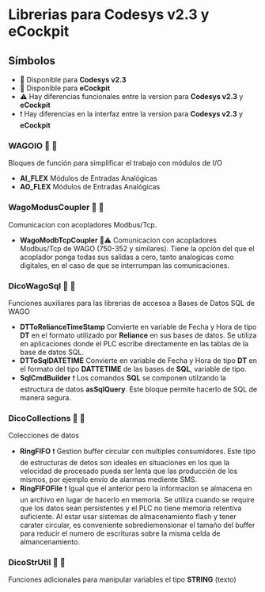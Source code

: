  
# Librerias para **Codesys v2.3** y **eCockpit** 
## Símbolos
- :orange_book: Disponible para **Codesys v2.3** 
- :green_book:  Disponible para **eCockpit**
- :warning:  Hay diferencias funcionales entre la version para **Codesys v2.3** y **eCockpit**  
- :exclamation:  Hay diferencias en la interfaz entre la version para **Codesys v2.3** y **eCockpit**  


### WAGOIO :orange_book: :green_book:
Bloques de función para simplificar el trabajo con módulos de I/O
- **AI_FLEX**
Módulos de Entradas Analógicas 
- **AO_FLEX**
Módulos de Entradas Analógicas 

### WagoModusCoupler :orange_book: :green_book: 
Comunicacion con acopladores Modbus/Tcp.
- **WagoModbTcpCoupler** :green_book::warning: Comunicacion con acopladores Modbus/Tcp de WAGO (750-352 y similares). Tiene la opción del que el acoplador ponga todas sus salidas a cero, tanto analogicas como digitales, en el caso de que se interrumpan las comunicaciones.     

### DicoWagoSql :orange_book: :green_book:
Funciones auxiliares para las librerias de accesoa a Bases de Datos SQL de WAGO 
- **DTToRelianceTimeStamp** Convierte en variable de Fecha y Hora de tipo **DT** en el formato utilizado por **Reliance** en sus bases de datos. Se utiliza en aplicaciones donde el PLC escribe directamente en las tablas de la base de datos SQL.
- **DTToSqlDATETIME** Convierte en variable de Fecha y Hora de tipo **DT** en el formato del tipo **DATTETIME**  de las bases de  **SQL**, variable de tipo.
- **SqlCmdBuilder** :exclamation: Los comandos **SQL** se componen utilzando la estructura de datos __asSqlQuery__. Este bloque permite hacerlo de SQL de manera segura.

### DicoCollections :orange_book: :green_book:
Colecciones de datos    
- **RingFIFO** :exclamation: Gestion buffer circular con multiples consumidores. Este tipo de estructuras de detos son ideales en situaciones en los que la velocidad de procesado pueda ser lenta que las producción de los mismos, por ejemplo envío de alarmas mediente SMS.
- **RingFIFOFile** :exclamation: Igual que el anterior pero la informacion se almacena en un archivo en lugar de hacerlo en memoria. Se utiliza cuando se require que los datos sean persistentes y el PLC no tiene memoria retentiva suficiente. Al estar usar sistemas de almacenamiento flash y tener carater circular, es conveniente sobrediemensionar el tamaño del buffer para reducir el numero de escrituras sobre la misma celda de almancenamiento.       


### DicoStrUtil :orange_book: :green_book:
Funciones adicionales para manipular variables el tipo **__STRING__**  (texto)   

